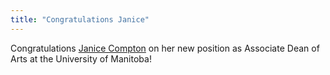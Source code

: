 ```yaml
---
title: "Congratulations Janice"
---
```

Congratulations <a href="https://janicecompton.wordpress.com"> Janice Compton</a> on her new position as Associate Dean of Arts at the University of Manitoba!
